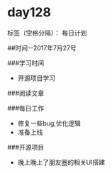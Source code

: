 # day128

标签（空格分隔）： 每日计划


##时间--2017年7月27号


###学习时间<br>
* 开源项目学习

###阅读文章<br>


###每日工作<br>
* 修复一些bug,优化逻辑
* 准备上线

###开源项目
* 晚上晚上了朋友圈的相关UI搭建
